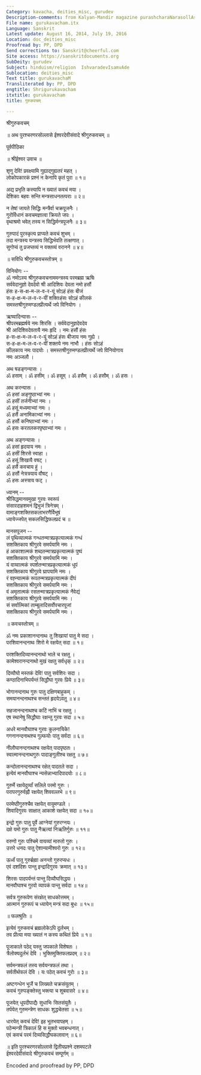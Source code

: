 ```yaml
---
Category: kavacha, deities_misc, gurudev
Description-comments: from Kalyan-Mandir magazine purashcharaNarasollAse
File name: gurukavacham.itx
Language: Sanskrit
Latest update: August 16, 2014, July 19, 2016
Location: doc_deities_misc
Proofread by: PP, DPD
Send corrections to: Sanskrit@cheerful.com
Site access: https://sanskritdocuments.org
SubDeity: gurudev
Subject: hinduism/religion  IshvaradevIsamvAde
Sublocation: deities_misc
Text title: gurukavachaM
Transliterated by: PP, DPD
engtitle: Shrigurukavacham
itxtitle: gurukavacham
title: गुरुकवचम्

---
```

  
 श्रीगुरुकवचम्   
  
॥ अथ पुरश्चरणरसोल्लासे ईश्वरदेवीसंवादे श्रीगुरुकवचम् ॥  
  
पूर्वपीठिका  
  
॥ श्रीईश्वर उवाच ॥  
  
शृणु देवि! प्रवक्ष्यामि गुह्याद्गुह्यतरं महत् ।  
लोकोपकारकं प्रश्नं न केनापि कृतं पुरा ॥ १॥  
  
अद्य प्रभृति कस्यापि न ख्यातं कवचं मया ।  
देशिकाः बहवः सन्ति मन्त्रसाधनतत्पराः ॥ २॥  
  
न तेषां जायते सिद्धिः मन्त्रैर्वा चक्रपूजनैः ।  
गुरोर्विधानं कवचमज्ञात्वा क्रियते जपः ।  
वृथाश्रमो भवेत् तस्य न सिद्धिर्मन्त्रपूजनैः ॥ ३॥  
  
गुरुपादं पुरस्कृत्य प्राप्यते कवचं शुभम् ।  
तदा मन्त्रस्य यन्त्रस्य सिद्धिर्भवति तत्क्षणात् ।  
सुगोप्यं तु प्रजप्तव्यं न वक्तव्यं वरानने ॥ ४॥  
  
॥ सविधि श्रीगुरुकवचस्तोत्रम् ॥  
  
विनियोगः --  
ॐ नमोऽस्य श्रीगुरुकवचनाममन्त्रस्य परमब्रह्म ऋषिः  
सर्ववेदानुज्ञो देवदेवो श्री आदिशिवः देवता नमो हसौं  
हंसः ह-स-क्ष-म-ल-व-र-यूं सोऽहं हंसः बीजं  
स-ह-क्ष-म-ल-व-र-यीं शक्तिःहंसः सोऽहं कीलकं  
समस्तश्रीगुरुमण्डलप्रीत्यर्थे जपे विनियोगः ।  
  
ऋष्यादिन्यासः --  
श्रीपरमब्रह्मर्षये नमः शिरसि । सर्ववेदानुज्ञदेवदेव  
श्री आदिशिवदेवतायै नमः हृदि । नमः हसौं हंसः  
ह-स-क्ष-म-ल-व-र-यूं सोऽहं हंसः बीजाय नमः गुह्ये ।  
स-ह-क्ष-म-ल-व-र-यीं शक्तये नमः नाभौ । हंसः सोऽहं  
कीलकाय नमः पादयोः । समस्तश्रीगुरुमण्डलप्रीत्यर्थे जपे विनियोगाय  
नमः अञ्जलौ ।  
  
अथ षडङ्गन्यासः ।  
ॐ हसाम् । ॐ हसीम् । ॐ हसूम् । ॐ हसैम् । ॐ हसौम् । ॐ हसः ।  
  
अथ करन्यासः ।  
ॐ हसां अङ्गुष्ठाभ्यां नमः ।  
ॐ हसीं तर्जनीभ्यां नमः ।  
ॐ हसूं मध्यमाभ्यां नमः ।  
ॐ हसैं अनामिकाभ्यां नमः ।  
ॐ हसौं कनिष्ठाभ्यां नमः ।  
ॐ हसः करतलकरपृष्ठाभ्यां नमः ।  
  
अथ अङ्गन्यासः ।  
ॐ हसां हृदयाय नमः ।  
ॐ हसीं शिरसे स्वाहा ।  
ॐ हसूं शिखायै वषट् ।  
ॐ हसैं कवचाय हुं ।  
ॐ हसौं नेत्रत्रयाय वौषट् ।  
ॐ हसः अस्त्राय फट् ।  
  
ध्यानम् --  
श्रीसिद्धमानवमुखा गुरवः स्वरूपं  
संसारदाहशमनं द्विभुजं त्रिनेत्रम् ।  
वामाङ्गशक्तिसकलाभरणैर्विभूषं  
ध्यायेज्जपेत् सकलसिद्धिफलप्रदं च ॥  
  
मानसपूजन --  
लं पृथिव्यात्मकं गन्धतन्मात्रप्रकृत्यात्मकं गन्धं  
सशक्तिकाय श्रीगुरवे समर्पयामि नमः ।  
हं आकाशात्मकं शब्दतन्मात्रप्रकृत्यात्मकं पुष्पं  
सशक्तिकाय श्रीगुरवे समर्पयामि नमः ।  
यं वाय्वात्मकं स्पर्शतन्मात्रप्रकृत्यात्मकं धूपं  
सशक्तिकाय श्रीगुरवे घ्रापयामि नमः ।  
रं वह्न्यात्मकं रूपतन्मत्रप्रकृत्यात्मकं दीपं  
सशक्तिकाय श्रीगुरवे समर्पयामि नमः ।  
वं अमृतात्मकं रसतन्मात्रप्रकृत्यात्मकं नैवेद्यं  
सशक्तिकाय श्रीगुरवे समर्पयामि नमः ।  
सं सर्वात्मिकां ताम्बूलादिसर्वोपचारपूजां  
सशक्तिकाय श्रीगुरवे समर्पयामि नमः ।  
  
॥ कवचस्तोत्रम् ॥  
  
ॐ नमः प्रकाशानन्दनाथः तु शिखायां पातु मे सदा ।  
परशिवानन्दनाथः शिरो मे रक्षयेत् सदा ॥ १॥  
  
परशक्तिदिव्यानन्दनाथो भाले च रक्षतु ।  
कामेश्वरानन्दनाथो मुखं रक्षतु सर्वधृक् ॥ २॥  
  
दिव्यौघो मस्तकं देवि! पातु सर्वशिरः सदा ।  
कण्ठादिनाभिपर्यन्तं सिद्धौघा गुरवः प्रिये ॥ ३॥  
  
भोगानन्दनाथ गुरुः पातु दक्षिणबाहुकम् ।  
समयानन्दनाथश्च सन्ततं हृदयेऽवतु ॥ ४॥  
  
सहजानन्दनाथश्च कटिं नाभिं च रक्षतु ।  
एष स्थानेषु सिद्धौघाः रक्षन्तु गुरवः सदा ॥ ५॥  
  
अधरे मानवौघाश्च गुरवः कुलनायिके!  
गगनानन्दनाथश्च गुल्फयोः पातु सर्वदा ॥ ६॥  
  
नीलौघानन्दनाथश्च रक्षयेत् पादपृष्ठतः ।  
स्वात्मानन्दनाथगुरुः पादाङ्गुलीश्च रक्षतु ॥ ७॥  
  
कन्दोलानन्दनाथश्च रक्षेत् पादतले सदा ।  
इत्येवं मानवौघाश्च न्यसेन्नाभ्यादिपादयोः ॥ ८॥  
  
गुरुर्मे रक्षयेदुर्व्यां सलिले परमो गुरुः ।  
परापरगुरुर्वह्नौ रक्षयेत् शिववल्लभे ॥ ९॥  
  
परमेष्ठीगुरुश्चैव रक्षयेत् वायुमण्डले ।  
शिवादिगुरवः साक्षात् आकाशे रक्षयेत् सदा ॥ १०॥  
  
इन्द्रो गुरुः पातु पूर्वे आग्नेयां गुरुरग्नयः ।  
दक्षे यमो गुरुः पातु नैऋत्यां निऋतिर्गुरुः ॥ ११॥  
  
वरुणो गुरुः पश्चिमे वायव्यां मारुतो गुरुः ।  
उत्तरे धनदः पातु ऐशान्यामीश्वरो गुरुः ॥ १२॥  
  
ऊर्ध्वं पातु गुरुर्ब्रह्मा अनन्तो गुरुरप्यधः ।  
एवं दशदिशः पान्तु इन्द्रादिगुरवः क्रमात् ॥ १३॥  
  
शिरसः पादपर्यन्तं पान्तु दिव्यौघसिद्धयः ।  
मानवौघाश्च गुरवो व्यापकं पान्तु सर्वदा ॥ १४॥  
  
सर्वत्र गुरुरूपेण संरक्षेत् साधकोत्तमम् ।  
आत्मानं गुरुरूपं च ध्यायेन् मन्त्रं सदा बुधः ॥ १५॥  
  
॥ फलश्रुतिः ॥  
  
इत्येवं गुरुकवचं ब्रह्मलोकेऽपि दुर्लभम् ।  
तव प्रीत्या मया ख्यातं न कस्य कथितं प्रिये ॥ १॥  
  
पूजाकाले पठेद् यस्तु जपकाले विशेषतः ।  
त्रैलोक्यदुर्लभं देवि । भुक्तिमुक्तिफलप्रदम् ॥ २॥  
  
सर्वमन्त्रफलं तस्य सर्वयन्त्रफलं तथा ।  
सर्वतीर्थफलं देवि । यः पठेत् कवचं गुरोः ॥ ३॥  
  
अष्टगन्धेन भूर्जे च लिख्यते चक्रसंयुतम् ।  
कवचं गुरुपङ्क्तेस्तु भक्त्या च शुबवासरे ॥ ४॥  
  
पूजयेत् धूपदीपाद्यैः सुधाभिः सितसंयुतैः ।  
तर्पयेत् गुरुमन्त्रेण साधकः शुद्धचेतसा ॥ ५॥  
  
धारयेत् कवचं देवि! इह भूतभयापहम् ।  
पठेन्मन्त्री त्रिकालं हि स मुक्तो भवबन्धनात् ।  
एवं कवचं परमं दिव्यसिद्धौघकलावान् ॥ ६॥  
  
॥ इति पुरश्चरणरसोल्लासे द्वितीयप्रश्ने दशमपटले  
ईश्वरदेवीसंवादे श्रीगुरुकवचं सम्पूर्णम् ॥  
  
  
Encoded and proofread by PP, DPD  
  
